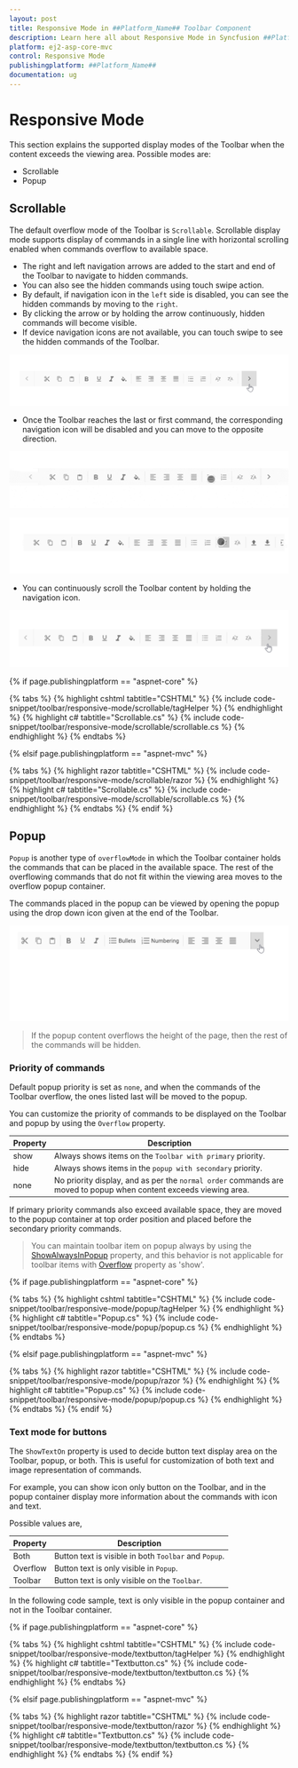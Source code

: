 ```yaml
---
layout: post
title: Responsive Mode in ##Platform_Name## Toolbar Component
description: Learn here all about Responsive Mode in Syncfusion ##Platform_Name## Toolbar component of Syncfusion Essential JS 2 and more.
platform: ej2-asp-core-mvc
control: Responsive Mode
publishingplatform: ##Platform_Name##
documentation: ug
---
```



# Responsive Mode

This section explains the supported display modes of the Toolbar when the content exceeds the viewing area. Possible modes are:

* Scrollable
* Popup

## Scrollable

The default overflow mode of the Toolbar is `Scrollable`. Scrollable display mode supports display of commands in a single line with horizontal scrolling enabled when commands overflow to available space.

* The right and left navigation arrows are added to the start and end of the Toolbar to navigate to hidden commands.
* You can also see the hidden commands using touch swipe action.
* By default, if navigation icon in the `left` side is disabled, you can see the hidden commands by moving to the `right`.
* By clicking the arrow or by holding the arrow continuously,  hidden commands will become visible.
* If device navigation icons are not available, you can touch swipe to see the hidden commands of the Toolbar.

![Scrollable](./images/scrolling.gif)

* Once the Toolbar reaches the last or first command, the  corresponding navigation icon will be disabled and you can move to the opposite direction.

![Touch scroll](./images/scrolling_touch.gif)

![Swipe scroll](./images/scrolling_swipe.gif)

* You can continuously scroll the Toolbar content by holding the navigation icon.

![Long press scroll](./images/scrolling_long_press.gif)

{% if page.publishingplatform == "aspnet-core" %}

{% tabs %}
{% highlight cshtml tabtitle="CSHTML" %}
{% include code-snippet/toolbar/responsive-mode/scrollable/tagHelper %}
{% endhighlight %}
{% highlight c# tabtitle="Scrollable.cs" %}
{% include code-snippet/toolbar/responsive-mode/scrollable/scrollable.cs %}
{% endhighlight %}
{% endtabs %}

{% elsif page.publishingplatform == "aspnet-mvc" %}

{% tabs %}
{% highlight razor tabtitle="CSHTML" %}
{% include code-snippet/toolbar/responsive-mode/scrollable/razor %}
{% endhighlight %}
{% highlight c# tabtitle="Scrollable.cs" %}
{% include code-snippet/toolbar/responsive-mode/scrollable/scrollable.cs %}
{% endhighlight %}
{% endtabs %}
{% endif %}



## Popup

`Popup` is another type of `overflowMode` in which the Toolbar container holds the commands that can be placed in the available space. The rest of the overflowing commands that do not fit within
the viewing area moves to the overflow popup container.

The commands placed in the popup can be viewed by opening the popup using the drop down icon given at the end of the Toolbar.

![Toolbar popup](./images/popup.gif)

> If the popup content overflows the height of the page, then the rest of the commands will be hidden.

### Priority of commands

Default popup priority is set as `none`, and when the commands of the Toolbar overflow, the ones listed last will be moved to the popup.

You can customize the priority of commands to be displayed on the Toolbar and popup by using the `Overflow` property.

Property     | Description
------------ | -------------
  show       | Always shows items on the `Toolbar with primary` priority.
  hide       | Always shows items in the `popup with secondary` priority.
  none       | No priority display, and as per the `normal order` commands are moved to popup when content exceeds viewing area.

If primary priority commands also exceed available space, they are moved to the popup container at top order position and placed before the secondary priority commands.

> You can maintain toolbar item on popup always by using the [ShowAlwaysInPopup](https://help.syncfusion.com/cr/aspnetmvc-js2/Syncfusion.EJ2~Syncfusion.EJ2.Navigations.ToolbarItem~ShowAlwaysInPopup.html) property, and this behavior is not applicable for toolbar items with [Overflow](https://help.syncfusion.com/cr/aspnetmvc-js2/Syncfusion.EJ2~Syncfusion.EJ2.Navigations.ToolbarItem~Overflow.html) property as 'show'.

{% if page.publishingplatform == "aspnet-core" %}

{% tabs %}
{% highlight cshtml tabtitle="CSHTML" %}
{% include code-snippet/toolbar/responsive-mode/popup/tagHelper %}
{% endhighlight %}
{% highlight c# tabtitle="Popup.cs" %}
{% include code-snippet/toolbar/responsive-mode/popup/popup.cs %}
{% endhighlight %}
{% endtabs %}

{% elsif page.publishingplatform == "aspnet-mvc" %}

{% tabs %}
{% highlight razor tabtitle="CSHTML" %}
{% include code-snippet/toolbar/responsive-mode/popup/razor %}
{% endhighlight %}
{% highlight c# tabtitle="Popup.cs" %}
{% include code-snippet/toolbar/responsive-mode/popup/popup.cs %}
{% endhighlight %}
{% endtabs %}
{% endif %}



### Text mode for buttons

The `ShowTextOn` property is used to decide button text display area on the Toolbar, popup, or both. This is useful for customization of both text and image representation of commands.

For example, you can show icon only button on the Toolbar, and in the popup container display more information about the commands with icon and text.

Possible values are,

  Property   | Description
------------ | -------------
  Both     | Button text is visible in both `Toolbar` and `Popup`.
  Overflow | Button text is only visible in `Popup`.
  Toolbar  | Button text is only visible on the `Toolbar`.

In the following code sample, text is only visible in the popup container and not in the Toolbar container.

{% if page.publishingplatform == "aspnet-core" %}

{% tabs %}
{% highlight cshtml tabtitle="CSHTML" %}
{% include code-snippet/toolbar/responsive-mode/textbutton/tagHelper %}
{% endhighlight %}
{% highlight c# tabtitle="Textbutton.cs" %}
{% include code-snippet/toolbar/responsive-mode/textbutton/textbutton.cs %}
{% endhighlight %}
{% endtabs %}

{% elsif page.publishingplatform == "aspnet-mvc" %}

{% tabs %}
{% highlight razor tabtitle="CSHTML" %}
{% include code-snippet/toolbar/responsive-mode/textbutton/razor %}
{% endhighlight %}
{% highlight c# tabtitle="Textbutton.cs" %}
{% include code-snippet/toolbar/responsive-mode/textbutton/textbutton.cs %}
{% endhighlight %}
{% endtabs %}
{% endif %}

